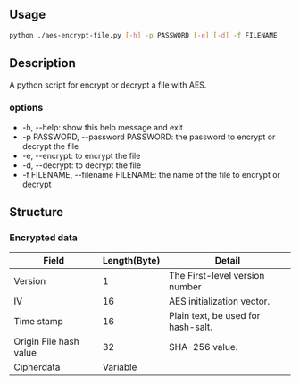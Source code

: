 ## Usage

```sh
python ./aes-encrypt-file.py [-h] -p PASSWORD [-e] [-d] -f FILENAME
```

## Description

A python script for encrypt or decrypt a file with AES.

### options

- -h, --help: show this help message and exit
- -p PASSWORD, --password PASSWORD: the password to encrypt or decrypt the file
- -e, --encrypt: to encrypt the file
- -d, --decrypt: to decrypt the file
- -f FILENAME, --filename FILENAME: the name of the file to encrypt or decrypt

## Structure

### Encrypted data

| Field                  | Length(Byte) | Detail                             |
| ---------------------- | ------------ | ---------------------------------- |
| Version                | 1            | The First-level version number    |
| IV                     | 16           | AES initialization vector.         |
| Time stamp             | 16           | Plain text, be used for hash-salt. |
| Origin File hash value | 32           | SHA-256 value.                     |
| Cipherdata             | Variable     |                                    |
